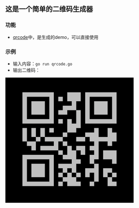 ## 这是一个简单的二维码生成器

### 功能

- [qrcode](qrcode.go)中，是生成的demo，可以直接使用

### 示例

- 输入内容：`go run qrcode.go`
- 输出二维码：

![Hello World](../static/qrcode/result.png)